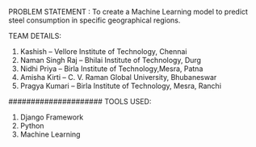 PROBLEM STATEMENT :
To create a Machine Learning model to predict steel consumption in specific geographical regions.


TEAM DETAILS:
1.	Kashish – Vellore Institute of Technology, Chennai
2.	Naman Singh Raj – Bhilai Institute of Technology, Durg
3.	Nidhi Priya – Birla Institute of Technology,Mesra, Patna
4.	Amisha Kirti – C. V. Raman Global University, Bhubaneswar
5.	Pragya Kumari – Birla Institute of Technology, Mesra, Ranchi

#####################
TOOLS USED:
1. Django Framework
2. Python
3. Machine Learning


